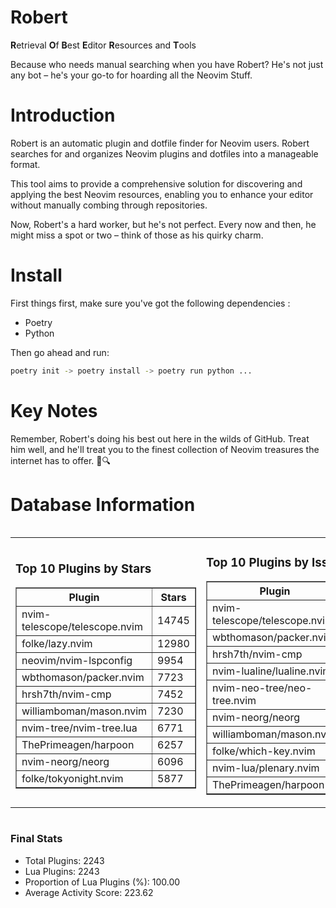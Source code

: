 # Robert

**R**etrieval
**O**f
**B**est
**E**ditor
**R**esources and
**T**ools

Because who needs manual searching when you have Robert?
He's not just any bot – he's your go-to for hoarding all the Neovim Stuff.

# Introduction
Robert is an automatic plugin and dotfile finder for Neovim users. Robert searches for and organizes Neovim plugins and dotfiles into a manageable format.

This tool aims to provide a comprehensive solution for discovering and applying the best Neovim resources, enabling you to enhance your editor without manually combing through repositories.

Now, Robert's a hard worker, but he's not perfect. Every now and then, he might miss a spot or two – think of those as his quirky charm. 

# Install
 First things first, make sure you've got the following dependencies :
  - Poetry 
  - Python 

Then go ahead and run:

```bash
poetry init -> poetry install -> poetry run python ...
```
# Key Notes

Remember, Robert's doing his best out here in the wilds of GitHub. Treat him well, and he'll treat you to the finest collection of Neovim treasures the internet has to offer. 🎩🔍


# Database Information

<div style='display:flex;flex-direction:row;justify-content:space-between;'><table><tr><td><h3>Top 10 Plugins by Stars</h3><table border="1"><tr><th>Plugin</th><th>Stars</th></tr><tr><td>nvim-telescope/telescope.nvim</td><td>14745</td></tr><tr><td>folke/lazy.nvim</td><td>12980</td></tr><tr><td>neovim/nvim-lspconfig</td><td>9954</td></tr><tr><td>wbthomason/packer.nvim</td><td>7723</td></tr><tr><td>hrsh7th/nvim-cmp</td><td>7452</td></tr><tr><td>williamboman/mason.nvim</td><td>7230</td></tr><tr><td>nvim-tree/nvim-tree.lua</td><td>6771</td></tr><tr><td>ThePrimeagen/harpoon</td><td>6257</td></tr><tr><td>nvim-neorg/neorg</td><td>6096</td></tr><tr><td>folke/tokyonight.nvim</td><td>5877</td></tr></table></td><td><h3>Top 10 Plugins by Issues</h3><table border="1"><tr><th>Plugin</th><th>Issues</th></tr><tr><td>nvim-telescope/telescope.nvim</td><td>329</td></tr><tr><td>wbthomason/packer.nvim</td><td>306</td></tr><tr><td>hrsh7th/nvim-cmp</td><td>251</td></tr><tr><td>nvim-lualine/lualine.nvim</td><td>215</td></tr><tr><td>nvim-neo-tree/neo-tree.nvim</td><td>196</td></tr><tr><td>nvim-neorg/neorg</td><td>177</td></tr><tr><td>williamboman/mason.nvim</td><td>172</td></tr><tr><td>folke/which-key.nvim</td><td>171</td></tr><tr><td>nvim-lua/plenary.nvim</td><td>128</td></tr><tr><td>ThePrimeagen/harpoon</td><td>111</td></tr></table></td><td><h3>Top 10 Plugins by Forks</h3><table border="1"><tr><th>Plugin</th><th>Forks</th></tr><tr><td>neovim/nvim-lspconfig</td><td>2034</td></tr><tr><td>nvim-telescope/telescope.nvim</td><td>807</td></tr><tr><td>nvim-tree/nvim-tree.lua</td><td>599</td></tr><tr><td>nvim-lualine/lualine.nvim</td><td>454</td></tr><tr><td>folke/tokyonight.nvim</td><td>384</td></tr><tr><td>hrsh7th/nvim-cmp</td><td>370</td></tr><tr><td>ThePrimeagen/harpoon</td><td>350</td></tr><tr><td>folke/lazy.nvim</td><td>309</td></tr><tr><td>jackMort/ChatGPT.nvim</td><td>307</td></tr><tr><td>nvimdev/lspsaga.nvim</td><td>284</td></tr></table></td></tr></table></div>

### Final Stats
- Total Plugins: 2243
- Lua Plugins: 2243
- Proportion of Lua Plugins (%): 100.00
- Average Activity Score: 223.62
